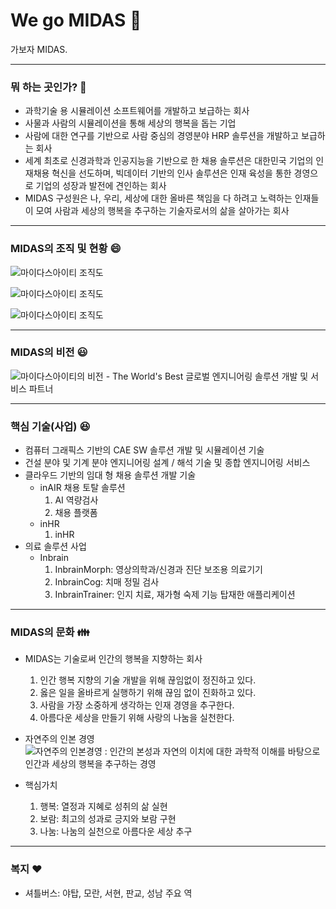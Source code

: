 # We go MIDAS :cowboy_hat_face:

가보자 MIDAS.

---

### 뭐 하는 곳인가? :thinking:

- 과학기술 용 시뮬레이션 소프트웨어를 개발하고 보급하는 회사
- 사물과 사람의 시뮬레이션을 통해 세상의 행복을 돕는 기업
- 사람에 대한 연구를 기반으로 사람 중심의 경영분야 HRP 솔루션을 개발하고 보급하는 회사
- 세계 최초로 신경과학과 인공지능을 기반으로 한 채용 솔루션은 대한민국 기업의 인재채용 혁신을 선도하며, 빅데이터 기반의 인사 솔루션은 인재 육성을 통한 경영으로 기업의 성장과 발전에 견인하는 회사
- MIDAS 구성원은 나, 우리, 세상에 대한 올바른 책임을 다 하려고 노력하는 인재들이 모여 사람과 세상의 행복을 추구하는 기술자로서의 삶을 살아가는 회사

---

### MIDAS의 조직 및 현황 :smile:

![마이다스아이티 조직도](https://www.midasit.com/img/introduction/img_int_2_1_test01.jpg)

![마이다스아이티 조직도](https://www.midasit.com/img/introduction/img_int_2_1_test02.jpg)

![마이다스아이티 조직도](https://www.midasit.com/img/introduction/img_int_2_1_test03.jpg)

---

### MIDAS의 비전 :smiley:

![마이다스아이티의 비전 - The World's Best 글로벌 엔지니어링 솔루션 개발 및 서비스 파트너](https://www.midasit.com/img/introduction/img_vis_1_1_2.jpg)

---

### 핵심 기술(사업) :laughing:

- 컴퓨터 그래픽스 기반의 CAE SW 솔루션 개발 및 시뮬레이션 기술
- 건설 분야 및 기계 분야 엔지니어링 설계 / 해석 기술 및 종합 엔지니어링 서비스
- 클라우드 기반의 임대 형 채용 솔루션 개발 기술
  - inAIR 채용 토탈 솔루션
    1. AI 역량검사
    2. 채용 플랫폼
  - inHR
    1. inHR
- 의료 솔루션 사업
  - Inbrain
    1. InbrainMorph: 영상의학과/신경과 진단 보조용 의료기기
    2. InbrainCog: 치매 정밀 검사
    3. InbrainTrainer: 인지 치료, 재가형 숙제 기능 탑재한 애플리케이션

---

### MIDAS의 문화 :family:

- MIDAS는 기술로써 인간의 행복을 지향하는 회사

  1. 인간 행복 지향의 기술 개발을 위해 끊임없이 정진하고 있다.
  2. 옳은 일을 올바르게 실행하기 위해 끊임 없이 진화하고 있다.
  3. 사람을 가장 소중하게 생각하는 인재 경영을 추구한다.
  4. 아름다운 세상을 만들기 위해 사랑의 나눔을 실천한다.

- 자연주의 인본 경영
  ![자연주의 인본경영 : 인간의 본성과 자연의 이치에 대한 과학적 이해를 바탕으로  인간과 세상의 행복을 추구하는 경영](https://www.midasit.com/img/culture/cul_1_img06.jpg)

- 핵심가치

  1. 행복: 열정과 지혜로 성취의 삶 실현
  2. 보람: 최고의 성과로 긍지와 보람 구현
  3. 나눔: 나눔의 실천으로 아름다운 세상 추구


---

### 복지 :heart:

- 셔틀버스: 야탑, 모란, 서현, 판교, 성남 주요 역